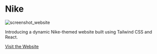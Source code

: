 # Nike
![screenshot_website](https://github.com/Silvercrow0251/Nike/assets/77614961/3a687c1a-59ff-4d23-8346-9be080054a03)

Introducing a dynamic Nike-themed website built using Tailwind CSS and React.

[Visit the Website](https://silvercrow0251.netlify.app/)
